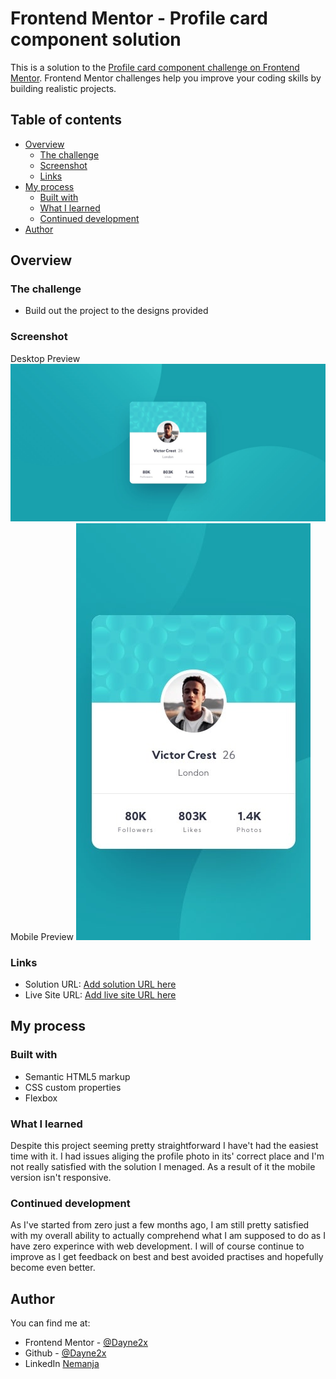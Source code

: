 # Frontend Mentor - Profile card component solution

This is a solution to the [Profile card component challenge on Frontend Mentor](https://www.frontendmentor.io/challenges/profile-card-component-cfArpWshJ). Frontend Mentor challenges help you improve your coding skills by building realistic projects. 

## Table of contents

- [Overview](#overview)
  - [The challenge](#the-challenge)
  - [Screenshot](#screenshot)
  - [Links](#links)
- [My process](#my-process)
  - [Built with](#built-with)
  - [What I learned](#what-i-learned)
  - [Continued development](#continued-development)
- [Author](#author)

## Overview

### The challenge

- Build out the project to the designs provided

### Screenshot

Desktop Preview
![Desktop Preview](./desktop-screenshot.jpg)
Mobile Preview
![Mobile Preview](./mobile-screenshot.jpg)

### Links

- Solution URL: [Add solution URL here](https://your-solution-url.com)
- Live Site URL: [Add live site URL here](https://your-live-site-url.com)

## My process

### Built with

- Semantic HTML5 markup
- CSS custom properties
- Flexbox


### What I learned

Despite this project seeming pretty straightforward I have't had the easiest time with it. I had issues aliging the profile photo in its' correct place and I'm not really
satisfied with the solution I menaged.
As a result of it the mobile version isn't responsive.


### Continued development

As I've started from zero just a few months ago, I am still pretty satisfied with my overall ability to actually comprehend what I am supposed to do as I have zero experince with web development. 
I will of course continue to improve as I get feedback on best and best avoided practises and hopefully become even better.



## Author
You can find me at:

- Frontend Mentor - [@Dayne2x](https://www.frontendmentor.io/profile/Dayne2x)
- Github - [@Dayne2x](https://github.com/Dayne2x)
- LinkedIn [Nemanja](https://www.linkedin.com/in/nemanjadayne/)

